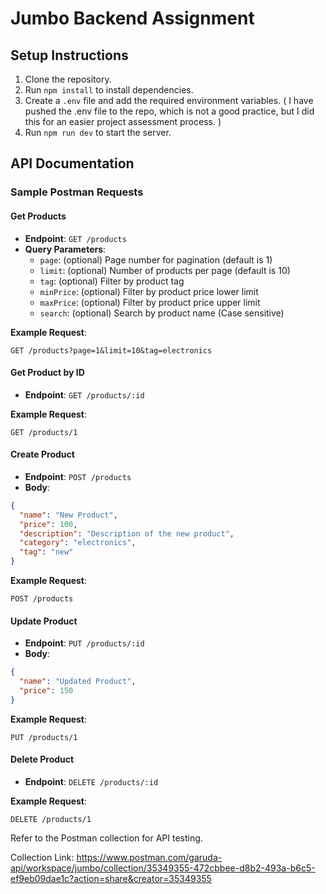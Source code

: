 # Jumbo Backend Assignment

## Setup Instructions

1. Clone the repository.
2. Run `npm install` to install dependencies.
3. Create a `.env` file and add the required environment variables. ( I have pushed the .env file to the repo, which is not a good practice, but I did this for an easier project assessment process. )
4. Run `npm run dev` to start the server.

## API Documentation

### Sample Postman Requests

#### Get Products
- **Endpoint**: `GET /products`
- **Query Parameters**:
  - `page`: (optional) Page number for pagination (default is 1)
  - `limit`: (optional) Number of products per page (default is 10)
  - `tag`: (optional) Filter by product tag
  - `minPrice`: (optional) Filter by product price lower limit
  - `maxPrice`: (optional) Filter by product price upper limit
  - `search`: (optional) Search by product name (Case sensitive)

**Example Request**:
```
GET /products?page=1&limit=10&tag=electronics
```

#### Get Product by ID
- **Endpoint**: `GET /products/:id`

**Example Request**:
```
GET /products/1
```

#### Create Product
- **Endpoint**: `POST /products`
- **Body**:
```json
{
  "name": "New Product",
  "price": 100,
  "description": "Description of the new product",
  "category": "electronics",
  "tag": "new"
}
```

**Example Request**:
```
POST /products
```

#### Update Product
- **Endpoint**: `PUT /products/:id`
- **Body**:
```json
{
  "name": "Updated Product",
  "price": 150
}
```

**Example Request**:
```
PUT /products/1
```

#### Delete Product
- **Endpoint**: `DELETE /products/:id`

**Example Request**:
```
DELETE /products/1
```

Refer to the Postman collection for API testing.

Collection Link: https://www.postman.com/garuda-api/workspace/jumbo/collection/35349355-472cbbee-d8b2-493a-b6c5-ef9eb09dae1c?action=share&creator=35349355
